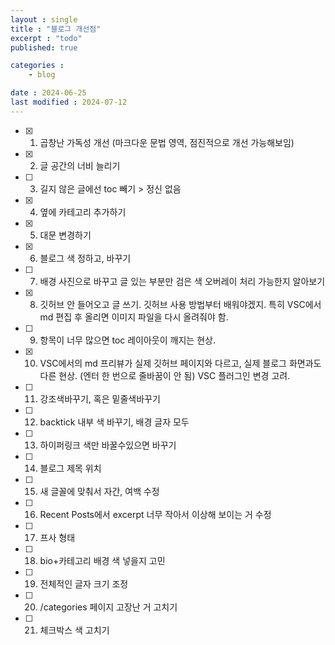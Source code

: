 ```yaml
---
layout : single
title : "블로그 개선점"
excerpt : "todo"
published: true

categories : 
    - blog

date : 2024-06-25
last modified : 2024-07-12
---
```


- [x] 1. 곱창난 가독성 개선 (마크다운 문법 영역, 점진적으로 개선 가능해보임)
- [x] 2. 글 공간의 너비 늘리기
- [ ] 3. 길지 않은 글에선 toc 빼기 > 정신 없음
- [x] 4. 옆에 카테고리 추가하기
- [x] 5. 대문 변경하기
- [x] 6. 블로그 색 정하고, 바꾸기
- [ ] 7. 배경 사진으로 바꾸고 글 있는 부분만 검은 색 오버레이 처리 가능한지 알아보기
- [x] 8. 깃허브 안 들어오고 글 쓰기. 깃허브 사용 방법부터 배워야겠지. 특히 VSC에서 md 편집 후 올리면 이미지 파일을 다시 올려줘야 함.
- [ ] 9. 항목이 너무 많으면 toc 레이아웃이 깨지는 현상.
- [x] 10. VSC에서의 md 프리뷰가 실제 깃허브 페이지와 다르고, 실제 블로그 화면과도 다른 현상. (엔터 한 번으로 줄바꿈이 안 됨) VSC 플러그인 변경 고려.
- [ ] 11. 강조색바꾸기, 혹은 밑줄색바꾸기
- [ ] 12.  backtick 내부 색 바꾸기, 배경 글자 모두
- [ ] 13. 하이퍼링크 색만 바꿀수있으면 바꾸기
- [ ] 14. 블로그 제목 위치
- [ ] 15. 새 글꼴에 맞춰서 자간, 여백 수정
- [ ] 16. Recent Posts에서 excerpt 너무 작아서 이상해 보이는 거 수정
- [ ] 17. 프사 형태
- [ ] 18. bio+카테고리 배경 색 넣을지 고민
- [ ] 19. 전체적인 글자 크기 조정
- [ ] 20. /categories 페이지 고장난 거 고치기
- [ ] 21. 체크박스 색 고치기